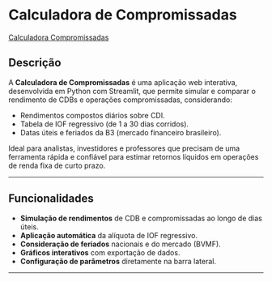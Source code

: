 # Calculadora de Compromissadas
[Calculadora Compromissadas](https://calculadora-compromissada.streamlit.app/)

## Descrição

A **Calculadora de Compromissadas** é uma aplicação web interativa, desenvolvida em Python com Streamlit, que permite simular e comparar o rendimento de CDBs e operações compromissadas, considerando:
- Rendimentos compostos diários sobre CDI.
- Tabela de IOF regressivo (de 1 a 30 dias corridos).
- Datas úteis e feriados da B3 (mercado financeiro brasileiro).

Ideal para analistas, investidores e professores que precisam de uma ferramenta rápida e confiável para estimar retornos líquidos em operações de renda fixa de curto prazo.

---

## Funcionalidades

- **Simulação de rendimentos** de CDB e compromissadas ao longo de dias úteis.
- **Aplicação automática** da alíquota de IOF regressivo.
- **Consideração de feriados** nacionais e do mercado (BVMF).
- **Gráficos interativos** com exportação de dados.
- **Configuração de parâmetros** diretamente na barra lateral.

---


